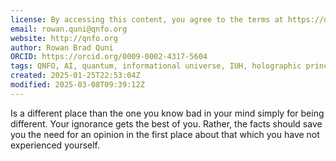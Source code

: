```yaml
---
license: By accessing this content, you agree to the terms at https://qnfo.org/LICENSE
email: rowan.quni@qnfo.org
website: http://qnfo.org
author: Rowan Brad Quni
ORCID: https://orcid.org/0009-0002-4317-5604
tags: QNFO, AI, quantum, informational universe, IUH, holographic principle
created: 2025-01-25T22:53:04Z
modified: 2025-03-08T09:39:12Z
---
```


Is a different place than the one you know bad in your mind simply for being different. Your ignorance gets the best of you. Rather, the facts should save you the need for an opinion in the first place about that which you have not experienced yourself.
